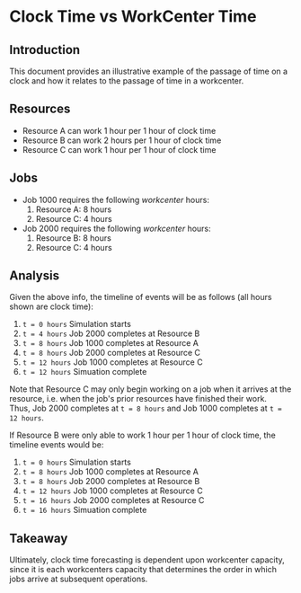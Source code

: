 # Clock Time vs WorkCenter Time
## Introduction
This document provides an illustrative example of the passage of time on a clock and how it relates to the passage of time in a workcenter.

## Resources
* Resource A can work 1 hour per 1 hour of clock time
* Resource B can work 2 hours per 1 hour of clock time
* Resource C can work 1 hour per 1 hour of clock time

## Jobs
* Job 1000 requires the following *workcenter* hours:
  1. Resource A: 8 hours
  1. Resource C: 4 hours
* Job 2000 requires the following *workcenter* hours:
  1. Resource B: 8 hours
  1. Resource C: 4 hours

## Analysis
Given the above info, the timeline of events will be as follows (all hours shown are clock time):
  1. `t = 0 hours` Simulation starts
  1. `t = 4 hours` Job 2000 completes at Resource B
  1. `t = 8 hours` Job 1000 completes at Resource A
  1. `t = 8 hours` Job 2000 completes at Resource C
  1. `t = 12 hours` Job 1000 completes at Resource C
  1. `t = 12 hours` Simuation complete

Note that Resource C may only begin working on a job when it arrives at the resource, i.e. when the job's prior resources have finished their work.  
Thus, Job 2000 completes at `t = 8 hours` and Job 1000 completes at `t = 12 hours`.

If Resource B were only able to work 1 hour per 1 hour of clock time, the timeline events would be:
  1. `t = 0 hours` Simulation starts
  1. `t = 8 hours` Job 1000 completes at Resource A
  1. `t = 8 hours` Job 2000 completes at Resource B
  1. `t = 12 hours` Job 1000 completes at Resource C
  1. `t = 16 hours` Job 2000 completes at Resource C
  1. `t = 16 hours` Simuation complete

## Takeaway
Ultimately, clock time forecasting is dependent upon workcenter capacity, since it is each workcenters capacity that determines the order in which jobs arrive at subsequent operations.